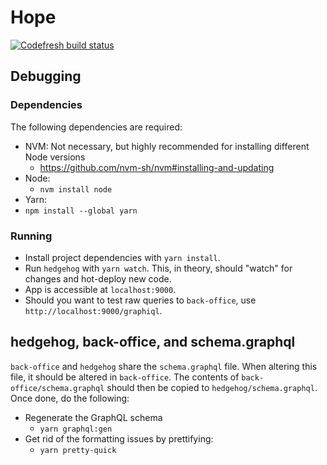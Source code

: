 # Hope 
[![Codefresh build status]( https://g.codefresh.io/api/badges/pipeline/hedvig/Web%2Fhedgehog?type=cf-1&key=eyJhbGciOiJIUzI1NiJ9.NWVlNjk0MjRkMDJlMTUxOGI3OTQ1YTBl.n3iEbmbkeEdSMRB3wD9Cp7NfbhNuEV5yQIs-rVprniE)]( https://g.codefresh.io/pipelines/edit/new/builds?id=5fb3a2b39b4e24eba071cecf&pipeline=hedgehog&projects=Web&projectId=5fa3c2982d5cdeef9964a26a)

## Debugging

### Dependencies

The following dependencies are required:

- NVM: Not necessary, but highly recommended for installing different Node versions
  - https://github.com/nvm-sh/nvm#installing-and-updating
- Node:
  - `nvm install node`
- Yarn:
- `npm install --global yarn`

### Running

- Install project dependencies with `yarn install`.
- Run `hedgehog` with `yarn watch`. This, in theory, should "watch" for changes and hot-deploy new code.
- App is accessible at `localhost:9000`.
- Should you want to test raw queries to `back-office`, use `http://localhost:9000/graphiql`.

## hedgehog, back-office, and schema.graphql

`back-office` and `hedgehog` share the `schema.graphql` file. When altering this file, it should be altered in
`back-office`. The contents of `back-office/schema.graphql` should then be copied to `hedgehog/schema.graphql`. Once
done, do the following:

- Regenerate the GraphQL schema
  - `yarn graphql:gen`
- Get rid of the formatting issues by prettifying:
  - `yarn pretty-quick`
